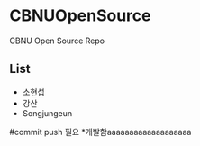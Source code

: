 # CBNUOpenSource
CBNU Open Source Repo

## List
* 소현섭
* 강산
* Songjungeun

#commit push 필요
*개발함aaaaaaaaaaaaaaaaaaa